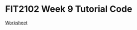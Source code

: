 # FIT2102 Week 9 Tutorial Code
[Worksheet](https://docs.google.com/document/d/1cUGRjx9ep3MzmRgB_0H_3bHD704GmmwTwMPqQVZCPdw/edit#bookmark=id.18mq3ihly7vh)